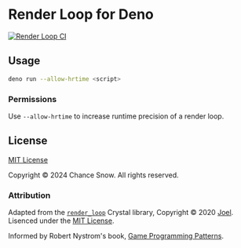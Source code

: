 # Render Loop for Deno
[![Render Loop CI](https://github.com/chances/render-loop/actions/workflows/deno.yml/badge.svg)](https://github.com/chances/render-loop/actions/workflows/deno.yml)

## Usage

```sh
deno run --allow-hrtime <script>
```

### Permissions

Use `--allow-hrtime` to increase runtime precision of a render loop.

## License

[MIT License](https://opensource.org/licenses/MIT)

Copyright &copy; 2024 Chance Snow. All rights reserved.

### Attribution

Adapted from the [`render_loop`](https://www.shardbox.org/shards/render_loop) Crystal library, Copyright &copy; 2020 [Joel](https://github.com/da1nerd).
Lisenced under the [MIT License](https://github.com/da1nerd/render_loop/blob/master/LICENSE).

Informed by Robert Nystrom's book, [Game Programming Patterns](http://gameprogrammingpatterns.com).

